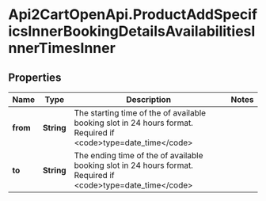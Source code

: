 # Api2CartOpenApi.ProductAddSpecificsInnerBookingDetailsAvailabilitiesInnerTimesInner

## Properties

Name | Type | Description | Notes
------------ | ------------- | ------------- | -------------
**from** | **String** | The starting time of the of available booking slot in 24 hours format. Required if &lt;code&gt;type&#x3D;date_time&lt;/code&gt; | 
**to** | **String** | The ending time of the of available booking slot in 24 hours format. Required if &lt;code&gt;type&#x3D;date_time&lt;/code&gt; | 


